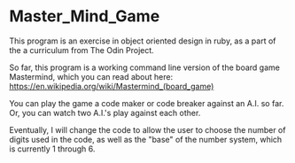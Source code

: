 # Master_Mind_Game
This program is an exercise in object oriented design in ruby, as a part of the a curriculum from The Odin Project.

So far, this program is a working command line version of the board game Mastermind, which you can read about here: https://en.wikipedia.org/wiki/Mastermind_(board_game)

You can play the game a code maker or code breaker against an A.I. so far. Or, you can watch two A.I.'s play against each other.

Eventually, I will change the code to allow the user to choose the number of digits used in the code, as well as the "base" of the number system, which is currently 1 through 6.
